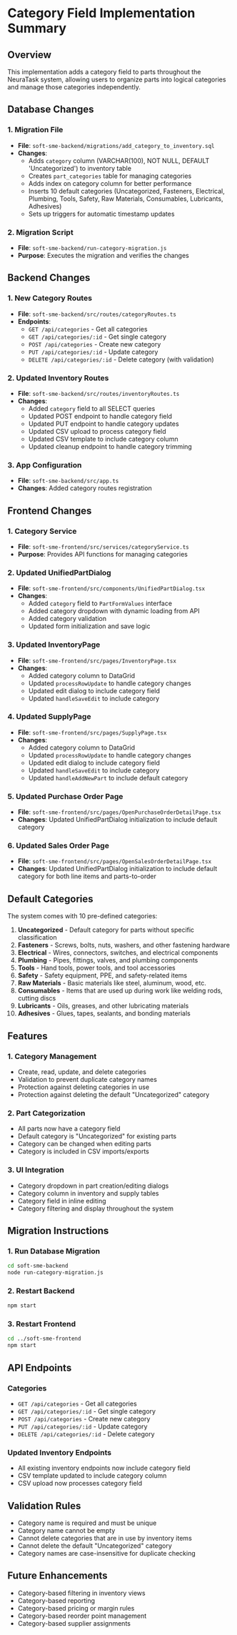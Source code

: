 # Category Field Implementation Summary

## Overview
This implementation adds a category field to parts throughout the NeuraTask system, allowing users to organize parts into logical categories and manage those categories independently.

## Database Changes

### 1. Migration File
- **File**: `soft-sme-backend/migrations/add_category_to_inventory.sql`
- **Changes**:
  - Adds `category` column (VARCHAR(100), NOT NULL, DEFAULT 'Uncategorized') to inventory table
  - Creates `part_categories` table for managing categories
  - Adds index on category column for better performance
  - Inserts 10 default categories (Uncategorized, Fasteners, Electrical, Plumbing, Tools, Safety, Raw Materials, Consumables, Lubricants, Adhesives)
  - Sets up triggers for automatic timestamp updates

### 2. Migration Script
- **File**: `soft-sme-backend/run-category-migration.js`
- **Purpose**: Executes the migration and verifies the changes

## Backend Changes

### 1. New Category Routes
- **File**: `soft-sme-backend/src/routes/categoryRoutes.ts`
- **Endpoints**:
  - `GET /api/categories` - Get all categories
  - `GET /api/categories/:id` - Get single category
  - `POST /api/categories` - Create new category
  - `PUT /api/categories/:id` - Update category
  - `DELETE /api/categories/:id` - Delete category (with validation)

### 2. Updated Inventory Routes
- **File**: `soft-sme-backend/src/routes/inventoryRoutes.ts`
- **Changes**:
  - Added `category` field to all SELECT queries
  - Updated POST endpoint to handle category field
  - Updated PUT endpoint to handle category updates
  - Updated CSV upload to process category field
  - Updated CSV template to include category column
  - Updated cleanup endpoint to handle category trimming

### 3. App Configuration
- **File**: `soft-sme-backend/src/app.ts`
- **Changes**: Added category routes registration

## Frontend Changes

### 1. Category Service
- **File**: `soft-sme-frontend/src/services/categoryService.ts`
- **Purpose**: Provides API functions for managing categories

### 2. Updated UnifiedPartDialog
- **File**: `soft-sme-frontend/src/components/UnifiedPartDialog.tsx`
- **Changes**:
  - Added `category` field to `PartFormValues` interface
  - Added category dropdown with dynamic loading from API
  - Added category validation
  - Updated form initialization and save logic

### 3. Updated InventoryPage
- **File**: `soft-sme-frontend/src/pages/InventoryPage.tsx`
- **Changes**:
  - Added category column to DataGrid
  - Updated `processRowUpdate` to handle category changes
  - Updated edit dialog to include category field
  - Updated `handleSaveEdit` to include category

### 4. Updated SupplyPage
- **File**: `soft-sme-frontend/src/pages/SupplyPage.tsx`
- **Changes**:
  - Added category column to DataGrid
  - Updated `processRowUpdate` to handle category changes
  - Updated edit dialog to include category field
  - Updated `handleSaveEdit` to include category
  - Updated `handleAddNewPart` to include default category

### 5. Updated Purchase Order Page
- **File**: `soft-sme-frontend/src/pages/OpenPurchaseOrderDetailPage.tsx`
- **Changes**: Updated UnifiedPartDialog initialization to include default category

### 6. Updated Sales Order Page
- **File**: `soft-sme-frontend/src/pages/OpenSalesOrderDetailPage.tsx`
- **Changes**: Updated UnifiedPartDialog initialization to include default category for both line items and parts-to-order

## Default Categories
The system comes with 10 pre-defined categories:
1. **Uncategorized** - Default category for parts without specific classification
2. **Fasteners** - Screws, bolts, nuts, washers, and other fastening hardware
3. **Electrical** - Wires, connectors, switches, and electrical components
4. **Plumbing** - Pipes, fittings, valves, and plumbing components
5. **Tools** - Hand tools, power tools, and tool accessories
6. **Safety** - Safety equipment, PPE, and safety-related items
7. **Raw Materials** - Basic materials like steel, aluminum, wood, etc.
8. **Consumables** - Items that are used up during work like welding rods, cutting discs
9. **Lubricants** - Oils, greases, and other lubricating materials
10. **Adhesives** - Glues, tapes, sealants, and bonding materials

## Features

### 1. Category Management
- Create, read, update, and delete categories
- Validation to prevent duplicate category names
- Protection against deleting categories in use
- Protection against deleting the default "Uncategorized" category

### 2. Part Categorization
- All parts now have a category field
- Default category is "Uncategorized" for existing parts
- Category can be changed when editing parts
- Category is included in CSV imports/exports

### 3. UI Integration
- Category dropdown in part creation/editing dialogs
- Category column in inventory and supply tables
- Category field in inline editing
- Category filtering and display throughout the system

## Migration Instructions

### 1. Run Database Migration
```bash
cd soft-sme-backend
node run-category-migration.js
```

### 2. Restart Backend
```bash
npm start
```

### 3. Restart Frontend
```bash
cd ../soft-sme-frontend
npm start
```

## API Endpoints

### Categories
- `GET /api/categories` - Get all categories
- `GET /api/categories/:id` - Get single category
- `POST /api/categories` - Create new category
- `PUT /api/categories/:id` - Update category
- `DELETE /api/categories/:id` - Delete category

### Updated Inventory Endpoints
- All existing inventory endpoints now include category field
- CSV template updated to include category column
- CSV upload now processes category field

## Validation Rules
- Category name is required and must be unique
- Category name cannot be empty
- Cannot delete categories that are in use by inventory items
- Cannot delete the default "Uncategorized" category
- Category names are case-insensitive for duplicate checking

## Future Enhancements
- Category-based filtering in inventory views
- Category-based reporting
- Category-based pricing or margin rules
- Category-based reorder point management
- Category-based supplier assignments
